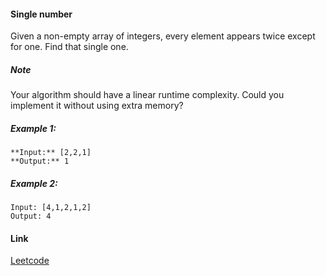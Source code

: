 #### Single number
Given a non-empty array of integers, every element appears twice except for one. Find that single one.
##### Note
Your algorithm should have a linear runtime complexity. Could you implement it without using extra memory?
##### Example 1:
```
**Input:** [2,2,1]
**Output:** 1
```
##### Example 2:
```
Input: [4,1,2,1,2]
Output: 4
```
#### Link
[Leetcode](https://leetcode.com/explore/challenge/card/30-day-leetcoding-challenge/528/week-1/3283/)